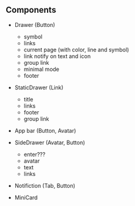 ## Components

- Drawer
  (Button)

  - symbol
  - links
  - current page (with color, line and symbol)
  - link notify on text and icon
  - group link
  - minimal mode
  - footer

- StaticDrawer
  (Link)

  - title
  - links
  - footer
  - group link

- App bar
  (Button, Avatar)

- SideDrawer
  (Avatar, Button)

  - enter???
  - avatar
  - text
  - links

- Notifiction
  (Tab, Button)

- MiniCard
